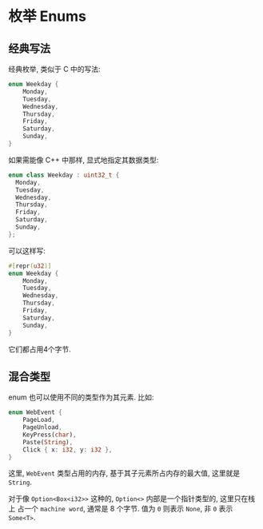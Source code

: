 # 枚举 Enums

## 经典写法

经典枚举, 类似于 C 中的写法:

```rust
enum Weekday {
    Monday,
    Tuesday,
    Wednesday,
    Thursday,
    Friday,
    Saturday,
    Sunday,
}
```

如果需能像 C++ 中那样,
显式地指定其数据类型:

```cpp
enum class Weekday : uint32_t {
  Monday,
  Tuesday,
  Wednesday,
  Thursday,
  Friday,
  Saturday,
  Sunday,
};
```

可以这样写:

```rust
#[repr(u32)]
enum Weekday {
    Monday,
    Tuesday,
    Wednesday,
    Thursday,
    Friday,
    Saturday,
    Sunday,
}
```

它们都占用4个字节.

## 混合类型

enum 也可以使用不同的类型作为其元素. 比如:

```rust
enum WebEvent {
    PageLoad,
    PageUnload,
    KeyPress(char),
    Paste(String),
    Click { x: i32, y: i32 },
}
```

这里, `WebEvent` 类型占用的内存, 基于其子元素所占内存的最大值, 这里就是 `String`.

对于像 `Option<Box<i32>>` 这种的, `Option<>` 内部是一个指针类型的, 这里只在栈上
占一个 `machine word`, 通常是 8 个字节. 值为 `0` 则表示 `None`, 非 `0` 表示
`Some<T>`.
